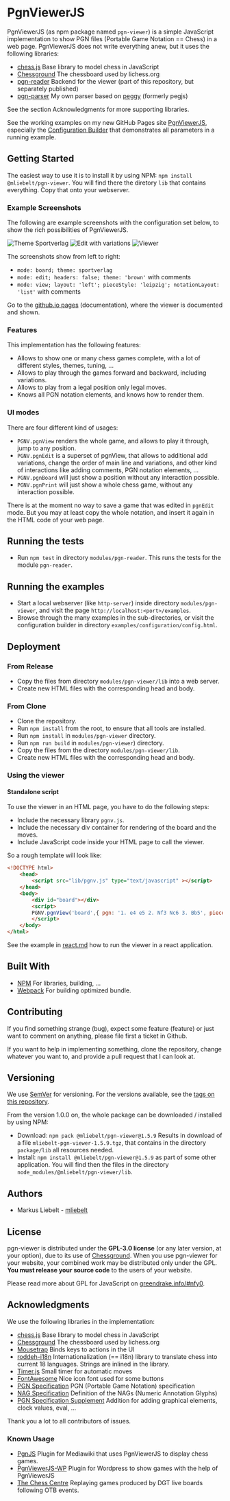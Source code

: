 
# PgnViewerJS

PgnViewerJS (as npm package named `pgn-viewer`) is a simple JavaScript implementation to show PGN files (Portable Game Notation == Chess)
in a web page. PgnViewerJS does not write everything anew, but it uses the following libraries:

* [chess.js](https://github.com/jhlywa/chess.js) Base library to model chess in JavaScript
* [Chessground](https://github.com/ornicar/chessground) The chessboard used by lichess.org
* [pgn-reader](https://www.npmjs.com/package/@mliebelt/pgn-reader) Backend for the viewer (part of this repository, but separately published)
* [pgn-parser](https://github.com/mliebelt/pgn-parser) My own parser based on [peggy](https://github.com/peggyjs/peggy) (formerly pegjs)

See the section Acknowledgments for more supporting libraries.

See the working examples on my new GitHub Pages site [PgnViewerJS](http://mliebelt.github.io/PgnViewerJS/),
especially the [Configuration Builder](http://mliebelt.github.io/PgnViewerJS/config/config.html) 
that demonstrates all parameters in a running example.

## Getting Started

The easiest way to use it is to install it by using NPM: `npm install @mliebelt/pgn-viewer`. You will find there the diretory `lib` that contains everything. Copy that onto your webserver.

### Example Screenshots

The following are example screenshots with the configuration set below, to show the rich possibilities of PgnViewerJS.

![Theme Sportverlag](screenshots/sportverlag.png)
![Edit with variations](screenshots/edit-variation.png)
![Viewer](screenshots/view-layout-left.png)

The screenshots show from left to right:

* `mode: board; theme: sportverlag`
* `mode: edit; headers: false; theme: 'brown'` with comments
* `mode: view; layout: 'left'; pieceStyle: 'leipzig'; notationLayout: 'list'` with comments

Go to the [github.io pages](http://mliebelt.github.io/PgnViewerJS/) (documentation), where the viewer is documented and shown.

### Features

This implementation has the following features:

* Allows to show one or many chess games complete, with a lot of different styles, themes, tuning, ...
* Allows to play through the games forward and backward, including variations.
* Allows to play from a legal position only legal moves.
* Knows all PGN notation elements, and knows how to render them.

### UI modes

There are four different kind of usages:

* `PGNV.pgnView` renders the whole game, and allows to play it through, jump to any position.
* `PGNV.pgnEdit` is a superset of pgnView, that allows to additional add variations, change the order of main line and variations, and other kind of interactions like adding comments, PGN notation elements, ...
* `PGNV.pgnBoard` will just show a position without any interaction possible.
* `PGNV.pgnPrint` will just show a whole chess game, without any interaction possible.

There is at the moment no way to save a game that was edited in `pgnEdit` mode. But you may at least copy the whole notation, and insert it again in the HTML code of your web page.

## Running the tests

* Run `npm test` in directory `modules/pgn-reader`. This runs the tests for the module `pgn-reader`.

## Running the examples

* Start a local webserver (like `http-server`) inside directory `modules/pgn-viewer`, and visit the page `http://localhost:<port>/examples`. 
* Browse through the many examples in the sub-directories, or visit the configuration builder in directory `examples/configuration/config.html`. 

## Deployment

### From Release

* Copy the files from directory `modules/pgn-viewer/lib` into a web server.
* Create new HTML files with the corresponding head and body.

### From Clone

* Clone the repository.
* Run `npm install` from the root, to ensure that all tools are installed.
* Run `npm install` in `modules/pgn-viewer` directory.  
* Run `npm run build` in `modules/pgn-viewer`) directory.
* Copy the files from the directory `modules/pgn-viewer/lib`.
* Create new HTML files with the corresponding head and body.

### Using the viewer

#### Standalone script

To use the viewer in an HTML page, you have to do the following steps:

* Include the necessary library `pgnv.js`.
* Include the necessary div container for rendering of the  board and the moves.
* Include JavaScript code inside your HTML page to call the viewer.

So a rough template will look like:

```html
<!DOCTYPE html>
    <head>
        <script src="lib/pgnv.js" type="text/javascript" ></script>
    </head>
    <body>
        <div id="board"></div>
        <script>
    	PGNV.pgnView('board',{ pgn: '1. e4 e5 2. Nf3 Nc6 3. Bb5', pieceStyle: 'merida' });
        </script>
    </body>
</html>
```

See the example in [react.md](react.md) how to run the viewer in a react application.

## Built With

* [NPM](https://www.npmjs.com/) For libraries, building, ...
* [Webpack](https://webpack.js.org/) For building optimized bundle.

## Contributing

If you find something strange (bug), expect some feature (feature) or just want to comment on anything, please file first a ticket in Github.

If you want to help in implementing something, clone the repository, change whatever you want to, and provide a pull request that I can look at.

## Versioning

We use [SemVer](http://semver.org/) for versioning. For the versions available, see the [tags on this repository](https://github.com/mliebelt/PgnViewerJS/tags).

From the version 1.0.0 on, the whole package can be downloaded / installed by using NPM:

* Download: `npm pack @mliebelt/pgn-viewer@1.5.9` Results in download of a file `mliebelt-pgn-viewer-1.5.9.tgz`, that contains in the directory `package/lib` all resources needed.
* Install: `npm install @mliebelt/pgn-viewer@1.5.9` as part of some other application. You will find then the files in the directory `node_modules/@mliebelt/pgn-viewer/lib`.

## Authors

* Markus Liebelt - [mliebelt](https://github.com/mliebelt)

## License

pgn-viewer is distributed under the **GPL-3.0 license** (or any later version, at your option), due to its use of [Chessground](https://github.com/ornicar/chessground).
When you use pgn-viewer for your website, your combined work may be distributed only under the GPL. **You must release your source code** to the users of your website.

Please read more about GPL for JavaScript on [greendrake.info/#nfy0](http://greendrake.info/#nfy0).

## Acknowledgments

We use the following libraries in the implementation:

* [chess.js](https://github.com/jhlywa/chess.js) Base library to model chess in JavaScript
* [Chessground](https://github.com/ornicar/chessground) The chessboard used by lichess.org
* [Mousetrap](https://craig.is/killing/mice) Binds keys to actions in the UI
* [roddeh-i18n](http://i18njs.com) Internationalization (== i18n) library to translate chess into current 18 languages. Strings are inlined in the library.
* [Timer.js](https://github.com/fschaefer/Timer.js) Small timer for automatic moves
* [FontAwesome](http://fontawesome.io/) Nice icon font used for some buttons
* [PGN Specification](https://github.com/mliebelt/pgn-spec-commented/blob/main/pgn-specification.md) PGN (Portable Game Notation) specification
* [NAG Specification](http://en.wikipedia.org/wiki/Numeric_Annotation_Glyphs) Definition of the NAGs (Numeric Annotation Glyphs)
* [PGN Specification  Supplement](https://github.com/mliebelt/pgn-spec-commented/blob/main/pgn-spec-supplement.md) Addition for adding graphical elements, clock values, eval, ...

Thank you a lot to all contributors of issues.

### Known Usage

* [PgnJS](https://github.com/xeyownt/mwpgnjs) Plugin for Mediawiki that uses PgnViewerJS to display  chess games.
* [PgnViewerJS-WP](https://github.com/mliebelt/PgnViewerJS-WP) Plugin for Wordpress to show games with the help of PgnViewerJS
* [The Chess Centre](https://github.com/chess-centre/platform#special-thanks-) Replaying games produced by DGT live boards following OTB events.
